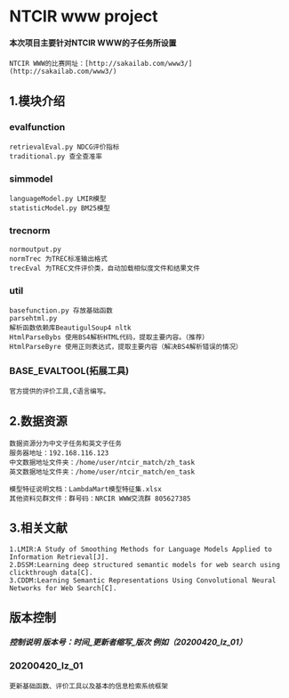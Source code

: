 # NTCIR www project
#### 本次项目主要针对NTCIR WWW的子任务所设置
    NTCIR WWW的比赛网址：[http://sakailab.com/www3/](http://sakailab.com/www3/) 

## 1.模块介绍
### evalfunction
    retrievalEval.py NDCG评价指标
    traditional.py 查全查准率
   
### simmodel
    languageModel.py LMIR模型
    statisticModel.py BM25模型
    
### trecnorm
    normoutput.py 
    normTrec 为TREC标准输出格式
    trecEval 为TREC文件评价类，自动加载相似度文件和结果文件

### util
    basefunction.py 存放基础函数
    parsehtml.py
    解析函数依赖库BeautigulSoup4 nltk 
    HtmlParseBybs 使用BS4解析HTML代码，提取主要内容。（推荐）
    HtmlParseByre 使用正则表达式，提取主要内容（解决BS4解析错误的情况）
    
### BASE_EVALTOOL(拓展工具)
    官方提供的评价工具,C语言编写。
    

## 2.数据资源
    数据资源分为中文子任务和英文子任务
    服务器地址：192.168.116.123
    中文数据地址文件夹：/home/user/ntcir_match/zh_task
    英文数据地址文件夹：/home/user/ntcir_match/en_task
    
    模型特征说明文档：LambdaMart模型特征集.xlsx
    其他资料见群文件：群号码：NRCIR WWW交流群 805627385

## 3.相关文献
    1.LMIR:A Study of Smoothing Methods for Language Models Applied to Information Retrieval[J].
    2.DSSM:Learning deep structured semantic models for web search using clickthrough data[C].
    3.CDDM:Learning Semantic Representations Using Convolutional Neural Networks for Web Search[C].
    
## 版本控制
##### 控制说明 版本号：时间_更新者缩写_版次 例如（20200420_lz_01）
### 20200420_lz_01
    更新基础函数、评价工具以及基本的信息检索系统框架